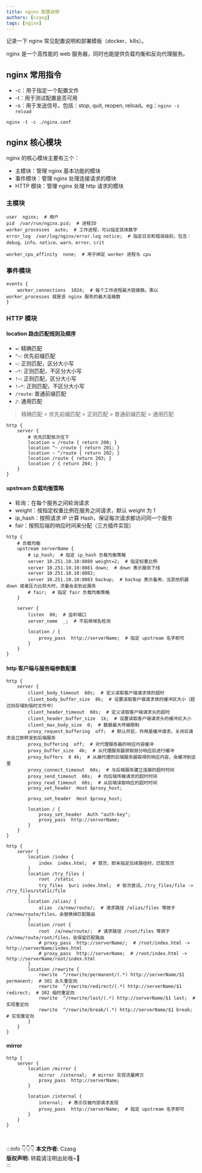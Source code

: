 ```yaml
---
title: nginx 配置说明
authors: [czasg]
tags: [nginx]
---
```


记录一下 nginx 常见配置说明和部署模板（docker、k8s）。

<!--truncate-->

nginx 是一个高性能的 web 服务器，同时也能提供负载均衡和反向代理服务。

## nginx 常用指令
* -c：用于指定一个配置文件
* -t：用于测试配置是否可用
* -s：用于发送信号，包括：stop, quit, reopen, reload。eg：`nginx -s reload`

```shell script title="指定并测试配置文件是否正确"
nginx -t -c ./nginx.conf
```

## nginx 核心模块
nginx 的核心模块主要有三个：
* 主模块：管理 nginx 基本功能的模块
* 事件模块：管理 nginx 处理连接请求的模块
* HTTP 模块：管理 nginx 处理 http 请求的模块

### 主模块
```text
user  nginx;  # 用户
pid  /var/run/nginx.pid;  # 进程ID
worker_processes  auto;  # 工作进程，可以指定具体数字
error_log  /var/log/nginx/error.log notice;  # 指定日志和错误级别，包含：debug、info、notice、warn、error、crit

worker_cpu_affinity  none;  # 用于绑定 worker 进程与 cpu
```

### 事件模块
```text
events {
    worker_connections  1024;  # 每个工作进程最大链接数。乘以 worker_processes 就是该 nginx 服务的最大连接数
}
```

### HTTP 模块
#### location 路由匹配规则及顺序  
* `=`: 精确匹配
* `^~`: 优先前缀匹配
* `~`: 正则匹配，区分大小写
* `~*`: 正则匹配，不区分大小写
* `!~`: 正则匹配，区分大小写
* `!~*`: 正则匹配，不区分大小写
* `/route`: 普通前缀匹配
* `/`: 通用匹配

> 精确匹配 > 优先前缀匹配 > 正则匹配 > 普通前缀匹配 > 通用匹配

```text
http {
    server {
        # 优先匹配依次往下
        location = /route { return 200; }
        location ^~ /route { return 201; }
        location ~ ^/route { return 202; }
        location /route { return 203; }
        location / { return 204; }
    }
}
```

#### upstream 负载均衡策略  
* 轮询：在每个服务之间轮询请求
* weight：按指定权重比例在服务之间请求，默认 weight 为 1
* ip_hash：按照请求 IP 计算 Hash，保证每次请求都访问同一个服务
* fair：按照后端的响应时间来分配（三方插件实现）
```text
http {
    # 负载均衡
    upstream serverName {
        # ip_hash;  # 指定 ip_hash 负载均衡策略
        server 10.251.10.10:8080 weight=2;  # 指定权重比例
        server 10.251.10.10:8081 down;  # down 表示服务下线
        server 10.251.10.10:8082;
        server 10.251.10.10:8083 backup;  # backup 表示备用，当其他机器 down 或者压力比较大时，流量会走到此服务
        # fair;  # 指定 fair 负载均衡策略
    }

    server {
        listen  80;  # 监听端口
        server_name  _;  # 不启用域名检测

        location / {
            proxy_pass  http://serverName;  # 指定 upstream 名字即可
        }
    }
}
```

#### http 客户端与服务端参数配置
```text
http {
    server {
        client_body_timeout  60s;  # 定义读取客户端请求体的超时
        client_body_buffer_size  8k;  # 设置读取客户端请求体的缓冲区大小（超过则存储到临时文件中）
        client_header_timeout  60s;  # 定义读取客户端请求头的超时
        client_header_buffer_size  1k;  # 设置读取客户端请求头的缓冲区大小
        client_max_body_size  0;  # 数据最大传输限制
        proxy_request_buffering  off;  # 默认开启，作用是缓冲请求。关闭后请求会立即转发到后端服务
        proxy_buffering  off;  # 对代理服务器的响应内容缓冲
        proxy_buffer_size  4k;  # 从代理服务器获取部分响应后进行缓冲
        proxy_buffers  8 4k;  # 从被代理的后端服务器取得的响应内容，会缓冲到这里
        proxy_connect_timeout  60s;  # 与后端服务建立连接的超时时间
        proxy_send_timeout  60s;  # 向后端传输请求的超时时间
        proxy_read_timeout  60s;  # 从后端读取响应的超时时间
        proxy_set_header  Host $proxy_host;

        proxy_set_header  Host $proxy_host;

        location / {
            proxy_set_header  Auth "auth-key";
            proxy_pass  http://serverName;
        }
    }
}
```

```text
http {
    server {
        location /index {
            index  index.html;  # 首页，即未指定后续路径时，匹配首页
        }
        location /try_files {
            root  /static
            try_files  $uri index.html;  # 依次尝试。/try_files/file -> /try_files/static/file
        }
        location /alias/ {
            alias  /a/new/route/;  # 请求路径 /alias/files 等效于 /a/new/route/files，会替换掉匹配路由
        }
        location /root {
            root  /a/new/route/;  # 请求路径 /root/files 等效于 /a/new/route/root/files，会保留匹配路由
            # proxy_pass  http://serverName/;  # /root/index.html -> http://serverName/index.html
            # proxy_pass  http://serverName;  # /root/index.html -> http://serverName/root/index.html
        }
        location /rewrite {
            rewrite  ^/rewrite/permanent/(.*) http://serverName/$1 permanent;  # 301 永久重定向
            rewrite  ^/rewrite/redirect/(.*) http://serverName/$1 redirect;  # 302 临时重定向
            rewrite  ^/rewrite/last/(.*) http://serverName/$1 last;  # 实现重定向
            rewrite  ^/rewrite/break/(.*) http://serverName/$1 break;  # 实现重定向
        }
    }
}
```

#### mirror
```text
http {
    server {
        location /mirror {
            mirror  /internal;  # mirror 实现流量拷贝
            proxy_pass  http://serverName;
        }

        location /internal {
            internal;  # 表示仅被内部请求发现
            proxy_pass  http://serverName;  # 指定 upstream 名字即可
        }
    }
}
```



<br/>

:::info 👇👇👇
**本文作者:** Czasg     
**版权声明:** 转载请注明出处哦~👮‍    
:::